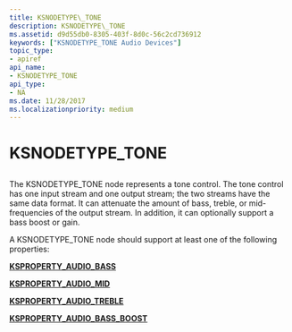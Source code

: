```yaml
---
title: KSNODETYPE\_TONE
description: KSNODETYPE\_TONE
ms.assetid: d9d55db0-8305-403f-8d0c-56c2cd736912
keywords: ["KSNODETYPE_TONE Audio Devices"]
topic_type:
- apiref
api_name:
- KSNODETYPE_TONE
api_type:
- NA
ms.date: 11/28/2017
ms.localizationpriority: medium
---
```


# KSNODETYPE\_TONE


## <span id="ddk_ksnodetype_tone_ks"></span><span id="DDK_KSNODETYPE_TONE_KS"></span>


The KSNODETYPE\_TONE node represents a tone control. The tone control has one input stream and one output stream; the two streams have the same data format. It can attenuate the amount of bass, treble, or mid-frequencies of the output stream. In addition, it can optionally support a bass boost or gain.

A KSNODETYPE\_TONE node should support at least one of the following properties:

[**KSPROPERTY\_AUDIO\_BASS**](ksproperty-audio-bass.md)

[**KSPROPERTY\_AUDIO\_MID**](ksproperty-audio-mid.md)

[**KSPROPERTY\_AUDIO\_TREBLE**](ksproperty-audio-treble.md)

[**KSPROPERTY\_AUDIO\_BASS\_BOOST**](ksproperty-audio-bass-boost.md)

 

 





